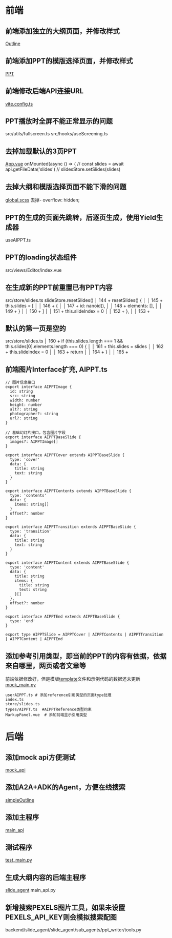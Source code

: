# 前端
## 前端添加独立的大纲页面，并修改样式
[Outline](../frontend/src/views/Outline)

## 前端添加PPT的模版选择页面，并修改样式
[PPT](../frontend/src/views/PPT)

## 前端修改后端API连接URL
[vite.config.ts](../frontend/vite.config.ts)

## PPT播放时全屏不能正常显示的问题
src/utils/fullscreen.ts
src/hooks/useScreening.ts

## 去掉加载默认的3页PPT
[App.vue](../frontend/src/App.vue)
onMounted(async () => {
  // const slides = await api.getFileData('slides')
  // slidesStore.setSlides(slides)

## 去掉大纲和模版选择页面不能下滑的问题
[global.scss](../frontend/src/assets/styles/global.scss) 去掉-  overflow: hidden;

## PPT的生成的页面先跳转，后逐页生成，使用Yield生成器
useAIPPT.ts

## PPT的loading状态组件
src/views/Editor/index.vue

## 在生成新的PPT前重置已有PPT内容
src/store/slides.ts
slideStore.resetSlides()
│    144 + resetSlides() {                                                                             │
│    145 +   this.slides = [                                                                           │
│    146 +     {                                                                                       │
│    147 +       id: nanoid(),                                                                         │
│    148 +       elements: [],                                                                         │
│    149 +     }                                                                                       │
│    150 +   ]                                                                                         │
│    151 +   this.slideIndex = 0                                                                       │
│    152 + },                                                                                          │
│    153 +

## 默认的第一页是空的
src/store/slides.ts
 │    160 + if (this.slides.length === 1 && this.slides[0].elements.length === 0) {                     │
 │    161 +   this.slides = slides                                                                      │
 │    162 +   this.slideIndex = 0                                                                       │
 │    163 +   return                                                                                    │
 │    164 + }                                                                                           │
 │    165 +

## 前端图片Interface扩充, AIPPT.ts
```
// 图片信息接口
export interface AIPPTImage {
  id: string
  src: string
  width: number
  height: number
  alt?: string
  photographer?: string
  url?: string
}

// 基础幻灯片接口，包含图片字段
export interface AIPPTBaseSlide {
  images?: AIPPTImage[]
}

export interface AIPPTCover extends AIPPTBaseSlide {
  type: 'cover'
  data: {
    title: string
    text: string
  }
}

export interface AIPPTContents extends AIPPTBaseSlide {
  type: 'contents'
  data: {
    items: string[]
  }
  offset?: number
}

export interface AIPPTTransition extends AIPPTBaseSlide {
  type: 'transition'
  data: {
    title: string
    text: string
  }
}

export interface AIPPTContent extends AIPPTBaseSlide {
  type: 'content'
  data: {
    title: string
    items: {
      title: string
      text: string
    }[]
  },
  offset?: number
}

export interface AIPPTEnd extends AIPPTBaseSlide {
  type: 'end'
}

export type AIPPTSlide = AIPPTCover | AIPPTContents | AIPPTTransition | AIPPTContent | AIPPTEnd
```

## 添加参考引用类型，即当前的PPT的内容有依据，依据来自哪里，网页或者文章等
前端依据修改好，但是模版[template](../backend/main_api/template)文件和示例代码的数据还未更新[mock_main.py](../backend/mock_api/mock_main.py)
```
userAIPPT.ts # 添加reference引用类型的页面type处理
index.ts 
store/slides.ts
types/AIPPT.ts  #AIPPTReference类型约束
MarkupPanel.vue  # 添加前端显示引用类型
```

# 后端

## 添加mock api方便测试
[mock_api](../backend/mock_api)

## 添加A2A+ADK的Agent，方便在线搜索
[simpleOutline](../backend/simpleOutline)

## 添加主程序
[main_api](../backend/main_api)

## 测试程序
[test_main.py](../backend/test_main.py)

## 生成大纲内容的后端主程序
[slide_agent](../backend/slide_agent)
main_api.py

## 新增搜索PEXELS图片工具，如果未设置PEXELS_API_KEY则会模拟搜索配图
backend/slide_agent/slide_agent/sub_agents/ppt_writer/tools.py
